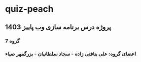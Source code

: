 # quiz-peach
## پروژه درس برنامه سازی وب پاییز 1403
### گروه 7
### اعضای گروه: علی بنافتی زاده - سجاد سلطانیان - بزرگمهر ضیاء
